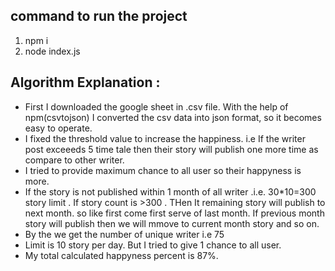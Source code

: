 ## command to run the project
1) npm i
2) node index.js

## Algorithm Explanation :
* First I downloaded the google sheet in .csv file. With the help of npm(csvtojson) I converted the csv data into json format, so it becomes easy to operate.
* I fixed the threshold value to increase the happiness. i.e If the writer post exceeeds 5 time tale then their story will publish one more time as compare to other writer.
* I tried to provide maximum chance to all user so their happyness is more.
* If the story is not published within 1 month of all writer .i.e. 30*10=300 story limit . If story count is >300 . THen It remaining story will publish to next month. so like first come first serve of last month. If previous month story will publish then we will mmove to current month story and so on.
* By the we get the number of unique writer i.e 75
* Limit is 10 story per day. But I tried to give 1 chance to all user.
* My total  calculated happyness percent is 87%.

